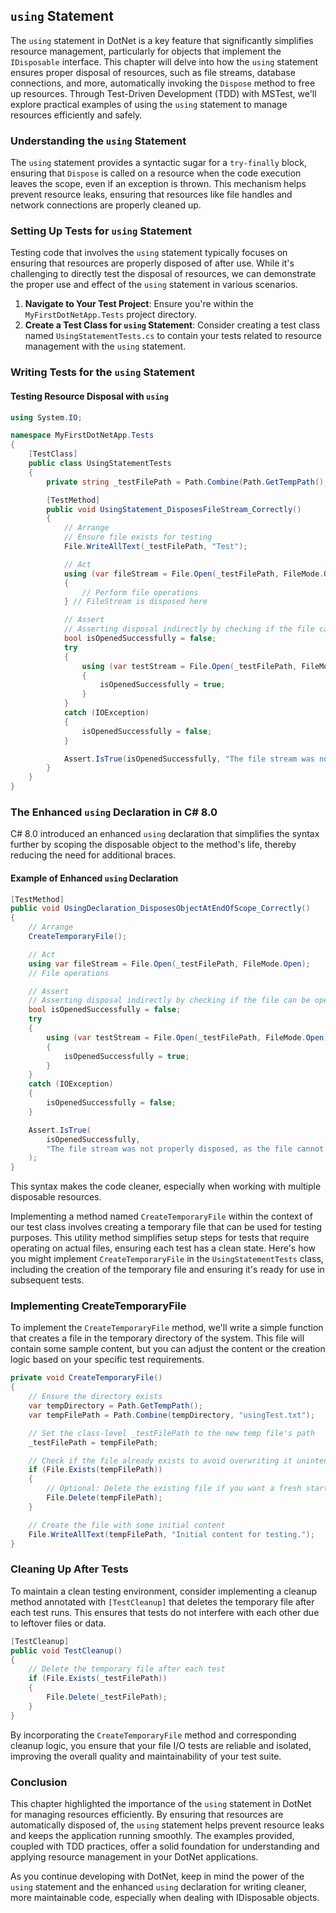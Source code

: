 ## `using` Statement

The `using` statement in DotNet is a key feature that significantly simplifies resource management, particularly for objects that implement the `IDisposable` interface. This chapter will delve into how the `using` statement ensures proper disposal of resources, such as file streams, database connections, and more, automatically invoking the `Dispose` method to free up resources. Through Test-Driven Development (TDD) with MSTest, we'll explore practical examples of using the `using` statement to manage resources efficiently and safely.

### Understanding the `using` Statement

The `using` statement provides a syntactic sugar for a `try-finally` block, ensuring that `Dispose` is called on a resource when the code execution leaves the scope, even if an exception is thrown. This mechanism helps prevent resource leaks, ensuring that resources like file handles and network connections are properly cleaned up.

### Setting Up Tests for `using` Statement

Testing code that involves the `using` statement typically focuses on ensuring that resources are properly disposed of after use. While it's challenging to directly test the disposal of resources, we can demonstrate the proper use and effect of the `using` statement in various scenarios.

1. **Navigate to Your Test Project**: Ensure you're within the `MyFirstDotNetApp.Tests` project directory.
2. **Create a Test Class for `using` Statement**: Consider creating a test class named `UsingStatementTests.cs` to contain your tests related to resource management with the `using` statement.

### Writing Tests for the `using` Statement

#### Testing Resource Disposal with `using`

```csharp
using System.IO;

namespace MyFirstDotNetApp.Tests
{
    [TestClass]
    public class UsingStatementTests
    {
        private string _testFilePath = Path.Combine(Path.GetTempPath(), "usingTest.txt");

        [TestMethod]
        public void UsingStatement_DisposesFileStream_Correctly()
        {
            // Arrange
            // Ensure file exists for testing
            File.WriteAllText(_testFilePath, "Test");

            // Act
            using (var fileStream = File.Open(_testFilePath, FileMode.Open))
            {
                // Perform file operations
            } // FileStream is disposed here

            // Assert
            // Asserting disposal indirectly by checking if the file can be opened again immediately
            bool isOpenedSuccessfully = false;
            try
            {
                using (var testStream = File.Open(_testFilePath, FileMode.Open))
                {
                    isOpenedSuccessfully = true;
                }
            }
            catch (IOException)
            {
                isOpenedSuccessfully = false;
            }

            Assert.IsTrue(isOpenedSuccessfully, "The file stream was not properly disposed, as the file cannot be opened again.");
        }
    }
}
```

### The Enhanced `using` Declaration in C# 8.0

C# 8.0 introduced an enhanced `using` declaration that simplifies the syntax further by scoping the disposable object to the method's life, thereby reducing the need for additional braces.

#### Example of Enhanced `using` Declaration

```csharp
[TestMethod]
public void UsingDeclaration_DisposesObjectAtEndOfScope_Correctly()
{
    // Arrange
    CreateTemporaryFile();

    // Act
    using var fileStream = File.Open(_testFilePath, FileMode.Open);
    // File operations

    // Assert
    // Asserting disposal indirectly by checking if the file can be opened again immediately
    bool isOpenedSuccessfully = false;
    try
    {
        using (var testStream = File.Open(_testFilePath, FileMode.Open))
        {
            isOpenedSuccessfully = true;
        }
    }
    catch (IOException)
    {
        isOpenedSuccessfully = false;
    }

    Assert.IsTrue(
        isOpenedSuccessfully,
        "The file stream was not properly disposed, as the file cannot be opened again."
    );
}
```

This syntax makes the code cleaner, especially when working with multiple disposable resources.

Implementing a method named `CreateTemporaryFile` within the context of our test class involves creating a temporary file that can be used for testing purposes. This utility method simplifies setup steps for tests that require operating on actual files, ensuring each test has a clean state. Here's how you might implement `CreateTemporaryFile` in the `UsingStatementTests` class, including the creation of the temporary file and ensuring it's ready for use in subsequent tests.

### Implementing CreateTemporaryFile

To implement the `CreateTemporaryFile` method, we'll write a simple function that creates a file in the temporary directory of the system. This file will contain some sample content, but you can adjust the content or the creation logic based on your specific test requirements.

```csharp
private void CreateTemporaryFile()
{
    // Ensure the directory exists
    var tempDirectory = Path.GetTempPath();
    var tempFilePath = Path.Combine(tempDirectory, "usingTest.txt");

    // Set the class-level _testFilePath to the new temp file's path
    _testFilePath = tempFilePath;

    // Check if the file already exists to avoid overwriting it unintentionally
    if (File.Exists(tempFilePath))
    {
        // Optional: Delete the existing file if you want a fresh start for each test
        File.Delete(tempFilePath);
    }

    // Create the file with some initial content
    File.WriteAllText(tempFilePath, "Initial content for testing.");
}
```

### Cleaning Up After Tests

To maintain a clean testing environment, consider implementing a cleanup method annotated with `[TestCleanup]` that deletes the temporary file after each test runs. This ensures that tests do not interfere with each other due to leftover files or data.

```csharp
[TestCleanup]
public void TestCleanup()
{
    // Delete the temporary file after each test
    if (File.Exists(_testFilePath))
    {
        File.Delete(_testFilePath);
    }
}
```

By incorporating the `CreateTemporaryFile` method and corresponding cleanup logic, you ensure that your file I/O tests are reliable and isolated, improving the overall quality and maintainability of your test suite.

### Conclusion

This chapter highlighted the importance of the `using` statement in DotNet for managing resources efficiently. By ensuring that resources are automatically disposed of, the `using` statement helps prevent resource leaks and keeps the application running smoothly. The examples provided, coupled with TDD practices, offer a solid foundation for understanding and applying resource management in your DotNet applications.

As you continue developing with DotNet, keep in mind the power of the `using` statement and the enhanced `using` declaration for writing cleaner, more maintainable code, especially when dealing with IDisposable objects.
